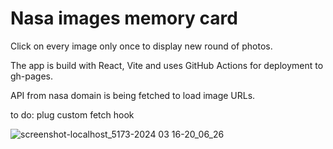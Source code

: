 # Nasa images memory card

Click on every image only once to display new round of photos.

The app is build with React, Vite and uses GitHub Actions for deployment to gh-pages.

API from nasa domain is being fetched to load image URLs.

to do: plug custom fetch hook


![screenshot-localhost_5173-2024 03 16-20_06_26](https://github.com/Mekintosz/memory-card/assets/134439256/8bc059d4-51a9-440d-9f19-eec134a9f987)
